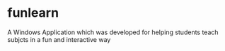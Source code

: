 # funlearn
A Windows Application which was developed for helping students teach subjcts in a fun and interactive way
